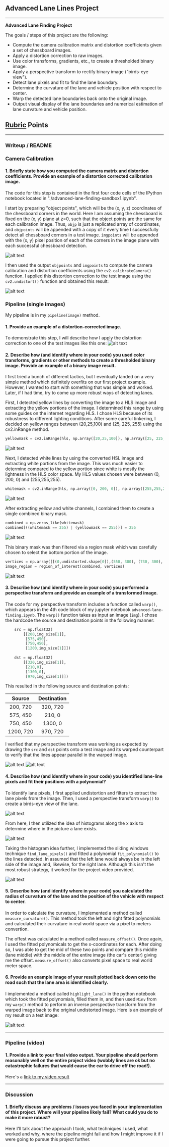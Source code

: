 ## Advanced Lane Lines Project

---

**Advanced Lane Finding Project**

The goals / steps of this project are the following:

* Compute the camera calibration matrix and distortion coefficients given a set of chessboard images.
* Apply a distortion correction to raw images.
* Use color transforms, gradients, etc., to create a thresholded binary image.
* Apply a perspective transform to rectify binary image ("birds-eye view").
* Detect lane pixels and fit to find the lane boundary.
* Determine the curvature of the lane and vehicle position with respect to center.
* Warp the detected lane boundaries back onto the original image.
* Output visual display of the lane boundaries and numerical estimation of lane curvature and vehicle position.

[//]: # (Image References)

[image1]: ./examples/camera_calibration.png "Camera Calibration"
[image2]: ./examples/undistorted1.png "Undistorted"
[image3]: ./examples/undistorted2.png "Undistorted"
[image4]: ./examples/yellow_mask.png "Yellow Mask"
[image5]: ./examples/white_mask.png "White Mask"
[image6]: ./examples/combined_mask.png "Combined Mask"
[image7]: ./examples/combined_region_mask.png "Combined Mask with Region Mask"
[image8]: ./examples/warped1.png "Warp Calibration 1"
[image9]: ./examples/warped2.png "Warp Calibration 2"
[image10]: ./examples/warped_mask.png "Warped Mask"
[image11]: ./examples/histogram.png "Histogram"
[image12]: ./examples/sliding_windows.png "Sliding Windows"
[image13]: ./examples/highlighted_lane.png "Highlighted Lane"
[image14]: ./examples/calibration2.png "Camera Calibration"
[video1]: ./test_video_output/project_video_output_pipeline1.mp4 "Video"

## [Rubric](https://review.udacity.com/#!/rubrics/571/view) Points

---

### Writeup / README

### Camera Calibration

#### 1. Briefly state how you computed the camera matrix and distortion coefficients. Provide an example of a distortion corrected calibration image.

The code for this step is contained in the first four code cells of the IPython notebook located in "./advanced-lane-finding-sandbox1.ipynb".

I start by preparing "object points", which will be the (x, y, z) coordinates of the chessboard corners in the world. Here I am assuming the chessboard is fixed on the (x, y) plane at z=0, such that the object points are the same for each calibration image.  Thus, `objp` is just a replicated array of coordinates, and `objpoints` will be appended with a copy of it every time I successfully detect all chessboard corners in a test image.  `imgpoints` will be appended with the (x, y) pixel position of each of the corners in the image plane with each successful chessboard detection.  

![alt text][image1]

I then used the output `objpoints` and `imgpoints` to compute the camera calibration and distortion coefficients using the `cv2.calibrateCamera()` function.  I applied this distortion correction to the test image using the `cv2.undistort()` function and obtained this result: 

![alt text][image14]

### Pipeline (single images)

My pipeline is in my `pipeline(image)` method.

#### 1. Provide an example of a distortion-corrected image.

To demonstrate this step, I will describe how I apply the distortion correction to one of the test images like this one:
![alt text][image3]

#### 2. Describe how (and identify where in your code) you used color transforms, gradients or other methods to create a thresholded binary image.  Provide an example of a binary image result.

I first tried a bunch of different tactics, but I eventually landed on a very simple method which definitely overfits on our first project example.  However, I wanted to start with something that was simple and worked.  Later, if I had time, try to come up more robust ways of detecting lanes.

First, I detected yellow lines by converting the image to a HLS image and extracting the yellow portions of the image.  I determined this range by using some guides on the internet regarding HLS.  I chose HLS because of its robustness to different lighting conditions.  After some careful tinkering, I decided on yellow ranges between (20,25,100) and (25, 225, 255) using the cv2.inRange method.

```python
yellowmask = cv2.inRange(hls, np.array([20,25,100]), np.array([25, 225, 255]))
```

![alt text][image4]

Next, I detected white lines by using the converted HSL image and extracting white portions from the image.  This was much easier to determine compared to the yellow portion since white is mostly the lightness in the HLS color space.  My HLS values chosen were between (0, 200, 0) and (255,255,255).

```python
whitemask = cv2.inRange(hls, np.array([0, 200, 0]), np.array([255,255,255]))
```

![alt text][image5]

After extracting yellow and white channels, I combined them to create a single combined binary mask.

```python
combined = np.zeros_like(whitemask)
combined[((whitemask == 255) | (yellowmask == 255))] = 255
```
 
![alt text][image6]

This binary mask was then filtered via a region mask which was carefully chosen to select the bottom portion of the image.

```python
vertices = np.array([[(0,undistorted.shape[0]),(550, 300), (730, 300), (undistorted.shape[1],undistorted.shape[0])]], dtype=np.int32)
image_region = region_of_interest(combined, vertices)
```

![alt text][image7]

#### 3. Describe how (and identify where in your code) you performed a perspective transform and provide an example of a transformed image.

The code for my perspective transform includes a function called `warp()`, which appears in the 4th code block of my jupyter notebook `advanced-lane-finding.ipynb`.  The `warp()` function takes as input an image (`img`).  I chose the hardcode the source and destination points in the following manner:

```python
    src = np.float32(
        [[200,img_size[1]],
         [575,450],
         [750,450],
         [1200,img_size[1]]])
    
    dst = np.float32(
        [[320,img_size[1]],
         [210,0],
         [1300,0],
         [970,img_size[1]]])
```

This resulted in the following source and destination points:

| Source        | Destination   | 
|:-------------:|:-------------:| 
| 200, 720      | 320, 720        | 
| 575, 450      | 210, 0      |
| 750, 450     | 1300, 0      |
| 1200, 720      | 970, 720        |

I verified that my perspective transform was working as expected by drawing the `src` and `dst` points onto a test image and its warped counterpart to verify that the lines appear parallel in the warped image.

![alt text][image8]
![alt text][image9]

#### 4. Describe how (and identify where in your code) you identified lane-line pixels and fit their positions with a polynomial?

To identify lane pixels, I first applied undistortion and filters to extract the lane pixels from the image. Then, I used a perspective transform `warp()` to create a birds-eye view of the lane.

![alt text][image10]

From here, I then utilized the idea of histograms along the x axis to determine where in the picture a lane exists.

![alt text][image11]

Taking the histogram idea further, I implemented the sliding windows technique `find_lane_pixels()` and fitted a polynomial `fit_polynomial()` to the lines detected.  In assumed that the left lane would always be in the left side of the image and, likewise, for the right lane.  Although this isn't the most robust strategy, it worked for the project video provided.

![alt text][image12]

#### 5. Describe how (and identify where in your code) you calculated the radius of curvature of the lane and the position of the vehicle with respect to center.

In order to calculate the curvature, I implemented a method called `measure_curvature()`.  This method took the left and right fitted polynomials and calculated their curvature in real world space via a pixel to meters convertion.

The offest was calculated in a method called `measure_offset()`.  Once again, I used the fitted polynomicals to get the x-coordinates for each.  After doing so, I was able to get the mid of these two points and compare this middle (lane middle) with the middle of the entire image (the car's center) giving me the offset.  `measure_offset()` also converts pixel space to real world meter space.

#### 6. Provide an example image of your result plotted back down onto the road such that the lane area is identified clearly.

I implemented a method called `highlight_lane()` in the python notebook which took the fitted polynomials, filled them in, and then used `Minv` from my `warp()` method to perform an inverse perspective transform from the warped image back to the original undistorted image.  Here is an example of my result on a test image:

![alt text][image13]

---

### Pipeline (video)

#### 1. Provide a link to your final video output.  Your pipeline should perform reasonably well on the entire project video (wobbly lines are ok but no catastrophic failures that would cause the car to drive off the road!).

Here's a [link to my video result](./project_video.mp4)

---

### Discussion

#### 1. Briefly discuss any problems / issues you faced in your implementation of this project.  Where will your pipeline likely fail?  What could you do to make it more robust?

Here I'll talk about the approach I took, what techniques I used, what worked and why, where the pipeline might fail and how I might improve it if I were going to pursue this project further.  
